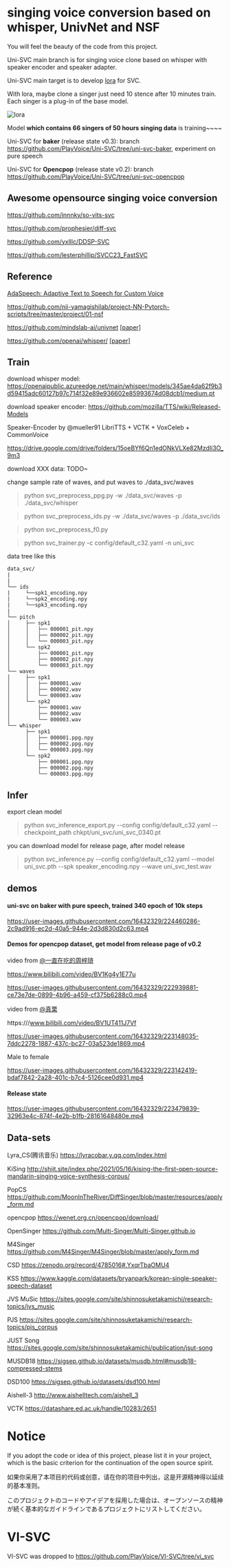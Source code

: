 # singing voice conversion based on whisper, UnivNet and NSF

You will feel the beauty of the code from this project. 

Uni-SVC main branch is for singing voice clone based on whisper with speaker encoder and speaker adapter.

Uni-SVC main target is to develop [lora](https://github.com/PlayVoice/Uni-SVC/blob/main/model/generator.py#L12-L44) for SVC.

With lora, maybe clone a singer just need 10 stence after 10 minutes train. Each singer is a plug-in of the base model.

![lora](https://user-images.githubusercontent.com/16432329/225337790-392b958a-67ec-4643-b26a-018ee8e4cf56.jpg)

Model **which contains 66 singers of 50 hours singing data** is training~~~~

Uni-SVC for **baker** (release state v0.3): branch https://github.com/PlayVoice/Uni-SVC/tree/uni-svc-baker, experiment on pure speech

Uni-SVC for **Opencpop** (release state v0.2): branch https://github.com/PlayVoice/Uni-SVC/tree/uni-svc-opencpop

## Awesome opensource singing voice conversion

https://github.com/innnky/so-vits-svc

https://github.com/prophesier/diff-svc

https://github.com/yxlllc/DDSP-SVC

https://github.com/lesterphillip/SVCC23_FastSVC

## Reference
[AdaSpeech: Adaptive Text to Speech for Custom Voice](https://arxiv.org/pdf/2103.00993.pdf)

https://github.com/nii-yamagishilab/project-NN-Pytorch-scripts/tree/master/project/01-nsf

https://github.com/mindslab-ai/univnet [[paper]](https://arxiv.org/abs/2106.07889)

https://github.com/openai/whisper/ [[paper]](https://arxiv.org/abs/2212.04356)

## Train
download whisper model: https://openaipublic.azureedge.net/main/whisper/models/345ae4da62f9b3d59415adc60127b97c714f32e89e936602e85993674d08dcb1/medium.pt

download speaker encoder: https://github.com/mozilla/TTS/wiki/Released-Models

Speaker-Encoder by @mueller91	LibriTTS + VCTK + VoxCeleb + CommonVoice

https://drive.google.com/drive/folders/15oeBYf6Qn1edONkVLXe82MzdIi3O_9m3

download XXX data: TODO~

change sample rate of waves, and put waves to ./data_svc/waves

> python svc_preprocess_ppg.py -w ./data_svc/waves -p ./data_svc/whisper

> python svc_preprocess_ids.py -w ./data_svc/waves -p ./data_svc/ids

> python svc_preprocess_f0.py

> python svc_trainer.py -c config/default_c32.yaml -n uni_svc

data tree like this

    data_svc/
    |
    |
    └── ids
    |     └──spk1_encoding.npy
    |     └──spk2_encoding.npy
    |     └──spk3_encoding.npy
    |
    └── pitch
    │     ├── spk1
    │     │   ├── 000001_pit.npy
    │     │   ├── 000002_pit.npy
    │     │   └── 000003_pit.npy
    │     └── spk2
    │         ├── 000001_pit.npy
    │         ├── 000002_pit.npy
    │         └── 000003_pit.npy
    └── waves
    │     ├── spk1
    │     │   ├── 000001.wav
    │     │   ├── 000002.wav
    │     │   └── 000003.wav
    │     └── spk2
    │         ├── 000001.wav
    │         ├── 000002.wav
    │         └── 000003.wav
    └── whisper
          ├── spk1
          │   ├── 000001.ppg.npy
          │   ├── 000002.ppg.npy
          │   └── 000003.ppg.npy
          └── spk2
              ├── 000001.ppg.npy
              ├── 000002.ppg.npy
              └── 000003.ppg.npy

## Infer
export clean model

> python svc_inference_export.py --config config/default_c32.yaml --checkpoint_path chkpt/uni_svc/uni_svc_0340.pt

you can download model for release page, after model release

> python svc_inference.py --config config/default_c32.yaml --model uni_svc.pth --spk speaker_encoding.npy --wave uni_svc_test.wav

## demos
#### uni-svc on baker with pure speech, trained 340 epoch of 10k steps

https://user-images.githubusercontent.com/16432329/224460286-2c9ad916-ec2d-40a5-944e-2d3d830d2c63.mp4

#### Demos for opencpop dataset, get model from release page of v0.2

video from [@一直在吃的周梓琦](https://space.bilibili.com/20473341)

https://www.bilibili.com/video/BV1Kg4y1E77u

https://user-images.githubusercontent.com/16432329/222939881-ce73e7de-0899-4b96-a459-cf375b6288c0.mp4

video from [@真栗](https://space.bilibili.com/210752)

https:///www.bilibili.com/video/BV1UT411J7Vf

https://user-images.githubusercontent.com/16432329/223148035-7ddc2278-1887-437c-bc27-03a523de1869.mp4

Male to female

https://user-images.githubusercontent.com/16432329/223142419-bdaf7842-2a28-401c-b7c4-5126cee0d931.mp4

#### Release state

https://user-images.githubusercontent.com/16432329/223479839-32963e4c-874f-4e2b-b1fb-28161648480e.mp4


## Data-sets
Lyra_CS(腾讯音乐)     https://lyracobar.y.qq.com/index.html

KiSing      http://shijt.site/index.php/2021/05/16/kising-the-first-open-source-mandarin-singing-voice-synthesis-corpus/

PopCS 		  https://github.com/MoonInTheRiver/DiffSinger/blob/master/resources/apply_form.md

opencpop 	  https://wenet.org.cn/opencpop/download/

OpenSinger 	https://github.com/Multi-Singer/Multi-Singer.github.io

M4Singer	  https://github.com/M4Singer/M4Singer/blob/master/apply_form.md

CSD 		    https://zenodo.org/record/4785016#.YxqrTbaOMU4

KSS		      https://www.kaggle.com/datasets/bryanpark/korean-single-speaker-speech-dataset

JVS MuSic	  https://sites.google.com/site/shinnosuketakamichi/research-topics/jvs_music

PJS		      https://sites.google.com/site/shinnosuketakamichi/research-topics/pjs_corpus

JUST Song	  https://sites.google.com/site/shinnosuketakamichi/publication/jsut-song


MUSDB18		  https://sigsep.github.io/datasets/musdb.html#musdb18-compressed-stems

DSD100 		  https://sigsep.github.io/datasets/dsd100.html


Aishell-3 	http://www.aishelltech.com/aishell_3

VCTK 		    https://datashare.ed.ac.uk/handle/10283/2651

# Notice
If you adopt the code or idea of this project, please list it in your project, which is the basic criterion for the continuation of the open source spirit.

如果你采用了本项目的代码或创意，请在你的项目中列出，这是开源精神得以延续的基本准则。

このプロジェクトのコードやアイデアを採用した場合は、オープンソースの精神が続く基本的なガイドラインであるプロジェクトにリストしてください。

# VI-SVC
VI-SVC was dropped to https://github.com/PlayVoice/VI-SVC/tree/vi_svc
